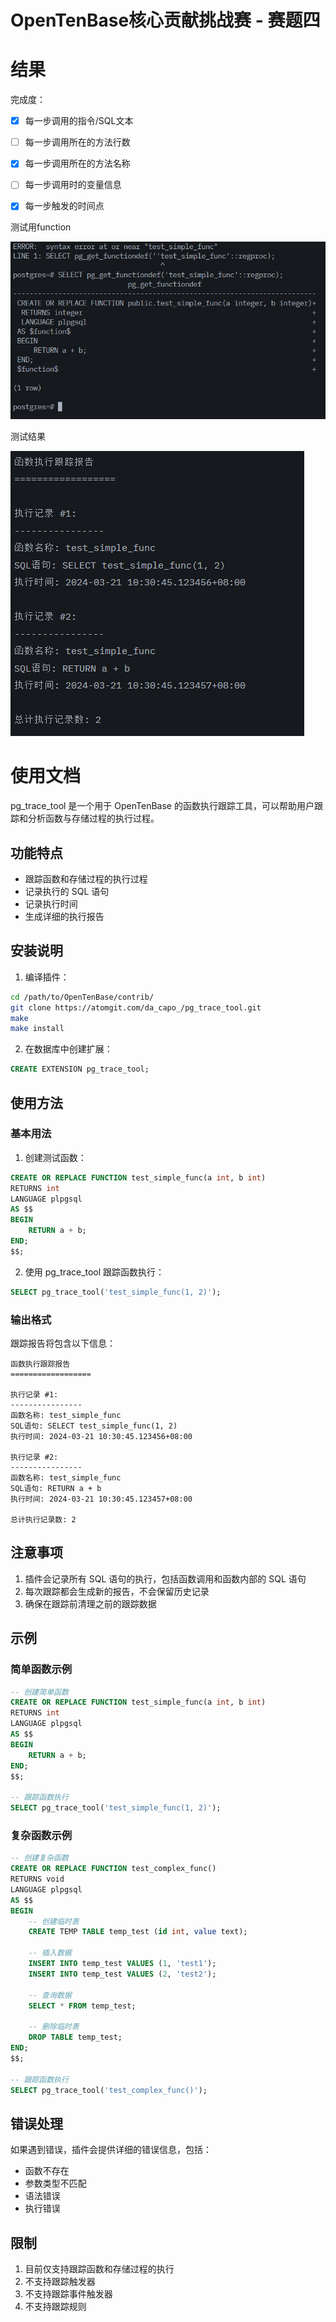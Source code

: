 # OpenTenBase核心贡献挑战赛 - 赛题四

# 结果

完成度：

- [x] 每一步调用的指令/SQL文本

- [ ] 每一步调用所在的方法行数

- [x] 每一步调用所在的方法名称

- [ ] 每一步调用时的变量信息

- [x] 每一步触发的时间点

测试用function

![测试用function](./result/测试函数.png)

测试结果

![测试结果](./result/测试结果.png)

# 使用文档

pg_trace_tool 是一个用于 OpenTenBase 的函数执行跟踪工具，可以帮助用户跟踪和分析函数与存储过程的执行过程。

## 功能特点

- 跟踪函数和存储过程的执行过程
- 记录执行的 SQL 语句
- 记录执行时间
- 生成详细的执行报告

## 安装说明

1. 编译插件：
```bash
cd /path/to/OpenTenBase/contrib/
git clone https://atomgit.com/da_capo_/pg_trace_tool.git
make
make install
```

2. 在数据库中创建扩展：
```sql
CREATE EXTENSION pg_trace_tool;
```

## 使用方法

### 基本用法

1. 创建测试函数：
```sql
CREATE OR REPLACE FUNCTION test_simple_func(a int, b int)
RETURNS int
LANGUAGE plpgsql
AS $$
BEGIN
    RETURN a + b;
END;
$$;
```

2. 使用 pg_trace_tool 跟踪函数执行：
```sql
SELECT pg_trace_tool('test_simple_func(1, 2)');
```

### 输出格式

跟踪报告将包含以下信息：
```
函数执行跟踪报告
==================

执行记录 #1:
----------------
函数名称: test_simple_func
SQL语句: SELECT test_simple_func(1, 2)
执行时间: 2024-03-21 10:30:45.123456+08:00

执行记录 #2:
----------------
函数名称: test_simple_func
SQL语句: RETURN a + b
执行时间: 2024-03-21 10:30:45.123457+08:00

总计执行记录数: 2
```

## 注意事项

1. 插件会记录所有 SQL 语句的执行，包括函数调用和函数内部的 SQL 语句
2. 每次跟踪都会生成新的报告，不会保留历史记录
3. 确保在跟踪前清理之前的跟踪数据

## 示例

### 简单函数示例

```sql
-- 创建简单函数
CREATE OR REPLACE FUNCTION test_simple_func(a int, b int)
RETURNS int
LANGUAGE plpgsql
AS $$
BEGIN
    RETURN a + b;
END;
$$;

-- 跟踪函数执行
SELECT pg_trace_tool('test_simple_func(1, 2)');
```

### 复杂函数示例

```sql
-- 创建复杂函数
CREATE OR REPLACE FUNCTION test_complex_func()
RETURNS void
LANGUAGE plpgsql
AS $$
BEGIN
    -- 创建临时表
    CREATE TEMP TABLE temp_test (id int, value text);
    
    -- 插入数据
    INSERT INTO temp_test VALUES (1, 'test1');
    INSERT INTO temp_test VALUES (2, 'test2');
    
    -- 查询数据
    SELECT * FROM temp_test;
    
    -- 删除临时表
    DROP TABLE temp_test;
END;
$$;

-- 跟踪函数执行
SELECT pg_trace_tool('test_complex_func()');
```

## 错误处理

如果遇到错误，插件会提供详细的错误信息，包括：
- 函数不存在
- 参数类型不匹配
- 语法错误
- 执行错误

## 限制

1. 目前仅支持跟踪函数和存储过程的执行
2. 不支持跟踪触发器
3. 不支持跟踪事件触发器
4. 不支持跟踪规则
